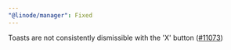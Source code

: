 ```yaml
---
"@linode/manager": Fixed
---
```


Toasts are not consistently dismissible with the 'X' button ([#11073](https://github.com/linode/manager/pull/11073))
